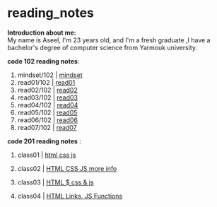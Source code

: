 # reading_notes

**Introduction about me:**  
  My name is Aseel, I'm 23 years old, and I'm a fresh graduate ,I have a bachelor's degree  of computer science from Yarmouk university.

 **code 102 reading notes**:

  1. mindset/102 | [mindset](https://aseelalasaad.github.io/reading_notes/102/mindset)
  2. read01/102 | [read01](https://aseelalasaad.github.io/reading_notes/102/read01)
  3. read02/102 | [read02](https://aseelalasaad.github.io/reading_notes/102/read02)
  4. read03/102 | [read03](https://aseelalasaad.github.io/reading_notes/102/read03)
  5. read04/102 | [read04](https://aseelalasaad.github.io/reading_notes/102/read04)
  6. read05/102 | [read05](https://aseelalasaad.github.io/reading_notes/102/read05)
  7. read06/102 | [read06](https://aseelalasaad.github.io/reading_notes/102/read06)
  8. read07/102 | [read07](https://aseelalasaad.github.io/reading_notes/102/read07)
  
  
**code 201 reading notes** :

  1. class01 | [html css js](https://aseelalasaad.github.io/reading_notes/201/class01)
  2. class02 | [HTML CSS JS more info](https://aseelalasaad.github.io/reading_notes/201/class02)

 3. class03 | [HTML $ css & js](https://aseelalasaad.github.io/reading_notes/201/class03)

 4. class04 | [HTML Links, JS Functions](https://aseelalasaad.github.io/reading_notes/201/class04)


 



